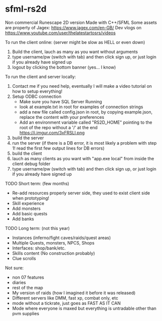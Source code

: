 # sfml-rs2d

Non commercial Runescape 2D version Made with C++/SFML
Some assets are property of Jagex: <https://www.jagex.com/en-GB/>
Dev vlogs on <https://www.youtube.com/user/thelatestartosrs/videos>

To run the client online: (server might be slow as HELL or even down)

1. Build the client, lauch as many as you want without arguments
2. type username/pw (switch with tab) and then click sign up, or just login if you already have signed up
3. logout by clicking the bottom banner (yes... I know)

To run the client and server locally:

1. Contact me if you need help, eventually I will make a video tutorial on how to setup everything!
2. Setup ODBC connection
    - Make sure you have SQL Server Running
    - look at example.txt in root for examples of connection strings
    - add a new file called config.json in root, by copying example.json, replace the content with your preferences
    - Add an environment variable called "RS2D_HOME" pointing to the root of the repo without a '/' at the end <https://i.imgur.com/3xFRSLl.png>
3. build the server
4. run the server (if there is a DB error, it is most likely a problem with step 1! read the first few output lines for DB errors)
5. build the client
6. lauch as many clients as you want with "app.exe local" from inside the client debug folder
7. type username/pw (switch with tab) and then click sign up, or just login if you already have signed up

TODO Short term: (few months)

- Re-add resources properly server side, they used to exist client side when prototyping!
- Skill experience
- Add monsters
- Add basic quests
- Add banks

TODO Long term: (not this year)

- Instances (inferno/fight caves/raids/quest areas)
- Multiple Quests, monsters, NPCS, Shops
- Interfaces: shop/bank/etc.
- Skills content (No construction probably)
- Clue scrolls

Not sure:

- non 07 features
- diaries
- rest of the map
- My version of raids (how I imagined it before it was released)
- Different servers like DMM, fast xp, combat only, etc
- mode without a tickrate, just goes as FAST AS IT CAN
- Mode where everyone is maxed but everything is untradable other than pvm supplies
